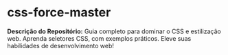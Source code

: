 # css-force-master
**Descrição do Repositório:** Guia completo para dominar o CSS e estilização web. Aprenda seletores CSS, com exemplos práticos. Eleve suas habilidades de desenvolvimento web!
